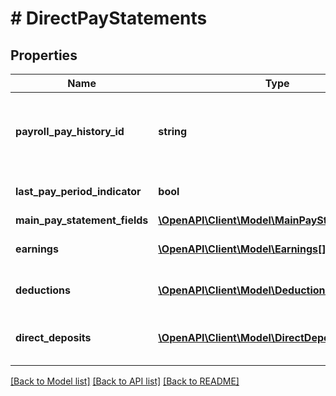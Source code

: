 # # DirectPayStatements

## Properties

Name | Type | Description | Notes
------------ | ------------- | ------------- | -------------
**payroll_pay_history_id** | **string** | An ID for the income and employment details for the given pay period |
**last_pay_period_indicator** | **bool** | Most recent available pay check |
**main_pay_statement_fields** | [**\OpenAPI\Client\Model\MainPayStatementFields**](MainPayStatementFields.md) |  |
**earnings** | [**\OpenAPI\Client\Model\Earnings[]**](Earnings.md) | Categorization of pay, for the pay period |
**deductions** | [**\OpenAPI\Client\Model\Deductions[]**](Deductions.md) | Deductions from the pay check | [optional]
**direct_deposits** | [**\OpenAPI\Client\Model\DirectDeposits[]**](DirectDeposits.md) | Direct deposit information for the paycheck | [optional]

[[Back to Model list]](../../README.md#models) [[Back to API list]](../../README.md#endpoints) [[Back to README]](../../README.md)
